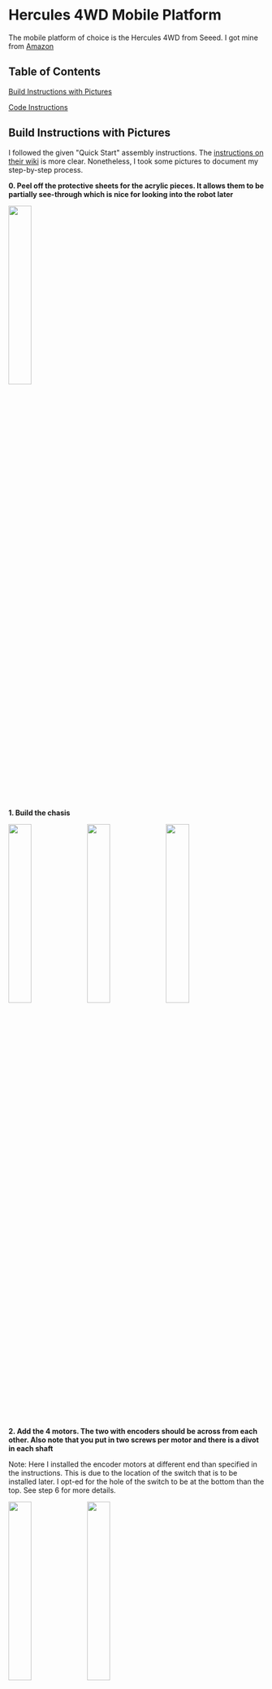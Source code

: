 # Hercules 4WD Mobile Platform

The mobile platform of choice is the Hercules 4WD from Seeed. I got mine from [Amazon](
https://www.amazon.com/Skeleton-Bot-Hercules-Robotic-Platform/dp/B01N4AGPTN/ref=sr_1_2?ie=UTF8&qid=1508102110&sr=8-2&keywords=hercules+4wd)

## Table of Contents

[Build Instructions with Pictures](https://github.com/johnny-wang/hercules_mobile_robot#build-instructions-with-pictures)

[Code Instructions](https://github.com/johnny-wang/hercules_mobile_robot#code-instructions)

## Build Instructions with Pictures

I followed the given "Quick Start" assembly instructions. The [instructions on their wiki](http://wiki.seeed.cc/Skeleton_Bot-4WD_hercules_mobile_robotic_platform/) is more clear. Nonetheless, I took some pictures to document my step-by-step process.

**0. Peel off the protective sheets for the acrylic pieces. It allows them to be partially see-through which is nice for looking into the robot later**

<img src="https://raw.githubusercontent.com/johnny-wang/hercules_mobile_robot/master/images/IMG_7873.JPG" height="30%" width="30%">

**1. Build the chasis**

<img src="https://raw.githubusercontent.com/johnny-wang/hercules_mobile_robot/master/images/IMG_7869.JPG" height="30%" width="30%">
<img src="https://raw.githubusercontent.com/johnny-wang/hercules_mobile_robot/master/images/IMG_7872.JPG" height="30%" width="30%">
<img src="https://raw.githubusercontent.com/johnny-wang/hercules_mobile_robot/master/images/IMG_7874.JPG" height="30%" width="30%">

**2. Add the 4 motors. The two with encoders should be across from each other. Also note that you put in two screws per motor and there is a divot in each shaft**

Note: Here I installed the encoder motors at different end than specified in the instructions. This is due to the location of the switch that is to be installed later. I opt-ed for the hole of the switch to be at the bottom than the top. See step 6 for more details.

<img src="https://raw.githubusercontent.com/johnny-wang/hercules_mobile_robot/master/images/IMG_7878.JPG" height="30%" width="30%">
<img src="https://raw.githubusercontent.com/johnny-wang/hercules_mobile_robot/master/images/IMG_7880.JPG" height="30%" width="30%">

**3. Make sure the hole in the motor shaft adapter is aligned with the divot and put the screw in**

<img src="https://raw.githubusercontent.com/johnny-wang/hercules_mobile_robot/master/images/IMG_7883.JPG" height="30%" width="30%">
<img src="https://raw.githubusercontent.com/johnny-wang/hercules_mobile_robot/master/images/IMG_7882.JPG" height="30%" width="30%">
<img src="https://raw.githubusercontent.com/johnny-wang/hercules_mobile_robot/master/images/IMG_7884.JPG" height="30%" width="30%">

**4. Add the wheels**

<img src="https://raw.githubusercontent.com/johnny-wang/hercules_mobile_robot/master/images/IMG_7886.JPG" height="30%" width="30%">
<img src="https://raw.githubusercontent.com/johnny-wang/hercules_mobile_robot/master/images/IMG_7890.JPG" height="30%" width="30%">

**5. Install the motor controller**

<img src="https://raw.githubusercontent.com/johnny-wang/hercules_mobile_robot/master/images/IMG_7891.JPG" height="30%" width="30%">
<img src="https://raw.githubusercontent.com/johnny-wang/hercules_mobile_robot/master/images/IMG_7893.JPG" height="30%" width="30%">
<img src="https://raw.githubusercontent.com/johnny-wang/hercules_mobile_robot/master/images/IMG_7894.JPG" height="30%" width="30%">

**6. Install the battery and switch**

NOTE: I originally installed the small acrylic piece to hold the battery in place. This is also why I installed the switch at the bottom because the acrylic blocked the top hole. However, I ended up removing the acrylic to give the battery, switch, and wires more wiggle space.

This part requires a small bit of soldering to attach the leads to the switch.

<img src="https://raw.githubusercontent.com/johnny-wang/hercules_mobile_robot/master/images/IMG_7903.JPG" height="30%" width="30%">

I decided to solder the leads to these two contacts for two reasons:
(a). The switch is 'on' when toggled away from the wheel so there is more clearance in case the wheel picks up and debris.
(b). There is more space and less precision is needed to hit the switch and kill power if needed. (Of course a large e-stop button is better. That will be future work.)

<img src="https://raw.githubusercontent.com/johnny-wang/hercules_mobile_robot/master/images/IMG_7902.JPG" height="30%" width="30%">

**7. Plug in the wires**

Plug in the motor wires as shown in the diagram. The "left" wheels go to M1 and the "right" wheels go to M2. However, you will need to flip the contacts for either M1 or M2 wires because the "forward" command to the motor controller will spin the vehicle in place with the current setup. 

**DO NOT** cut the wires, you can pop out the contact with a small screw driver. Push down and pull the wire out.

<img src="https://raw.githubusercontent.com/johnny-wang/hercules_mobile_robot/master/images/IMG_7907.JPG" height="30%" width="30%">

For me, the red wires went to M2B and M1A banks.

<img src="https://raw.githubusercontent.com/johnny-wang/hercules_mobile_robot/master/images/IMG_7908.JPG" height="30%" width="30%">

**8. Plug in the UartSBee module**

This guy will allow you to send commands and read encoders to/from the motor controller board.

<img src="https://raw.githubusercontent.com/johnny-wang/hercules_mobile_robot/master/images/IMG_7909.JPG" height="30%" width="30%">

**9. Install the acrylic cover and metal shelf**

<img src="https://raw.githubusercontent.com/johnny-wang/hercules_mobile_robot/master/images/IMG_7915.JPG" height="30%" width="30%">

<img src="https://raw.githubusercontent.com/johnny-wang/hercules_mobile_robot/master/images/IMG_7916.JPG" height="30%" width="30%">

<img src="https://raw.githubusercontent.com/johnny-wang/hercules_mobile_robot/master/images/IMG_7918.JPG" height="30%" width="30%">

## Code Instructions

The sample code from their website does not work.
* Use the github code: https://github.com/Seeed-Studio/Hercules_Motor_Driver
* Remove the "-master" from the directory name after you download it.
* Save directory to library folder of Arduino (in Documents of Mac)
* Note: "motorDriverDemo" code does not work, it's the same from their website
* "DC_motor" example works out of the box 
* Arduino IDE use "Atmega328" or "Pro / Mini"
* enocder_demo from https://github.com/blueeyedcharlie/Hercules_Motor_Driver/
  - Revolution-counter (tachometer)
  - Make sure to get latest Arduion IDE 

Running Hercules!

<img src="https://raw.githubusercontent.com/johnny-wang/hercules_mobile_robot/master/images/IMG_7922.gif" height="50%" width="50%">
